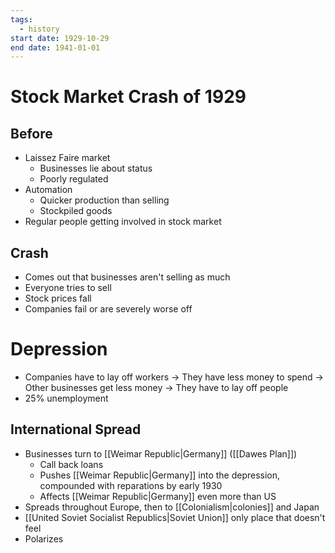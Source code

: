 ```yaml
---
tags:
  - history
start date: 1929-10-29
end date: 1941-01-01
---
```

# Stock Market Crash of 1929
## Before
- Laissez Faire market
	- Businesses lie about status
	- Poorly regulated
- Automation
	- Quicker production than selling
	- Stockpiled goods
- Regular people getting involved in stock market
## Crash
- Comes out that businesses aren't selling as much
- Everyone tries to sell
- Stock prices fall
- Companies fail or are severely worse off
# Depression
- Companies have to lay off workers
	-> They have less money to spend
	-> Other businesses get less money
	-> They have to lay off people
- 25% unemployment
## International Spread
- Businesses turn to [[Weimar Republic|Germany]] ([[Dawes Plan]])
	- Call back loans
	- Pushes [[Weimar Republic|Germany]] into the depression, compounded with reparations by early 1930
	- Affects [[Weimar Republic|Germany]] even more than US
- Spreads throughout Europe, then to [[Colonialism|colonies]] and Japan
- [[United Soviet Socialist Republics|Soviet Union]] only place that doesn't feel
- Polarizes
